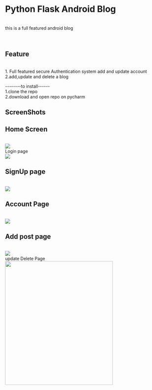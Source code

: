 <h1>Python Flask Android Blog</h2></br>
this is a full featured android blog</br>
</br>
</br>
<h2>Feature</h2></br>
1. Full featured secure Authentication system add and update account </br>
2.add,update and delete a blog</br>

--------to install------</br>
1.clone the repo</br>
2.download and open repo on  pycharm </br>
  
<h2>ScreenShots</h2>

<h2>Home Screen</h2></br><img src="../master/AndroidBlog/static/css/home.png?raw=true"/></br
      <h2>Login page</h2></br><img src="../master/AndroidBlog/static/css/login.png?raw=true" /></br>
     <h2>SignUp page</h2></br><img src="../master/AndroidBlog/static/css/signup.png?raw=true"  /></br>
  
   <h2>Account Page</h2></br><img src="../master/AndroidBlog/static/css/profile.png?raw=true"  /></br>
      <h2>Add post page</h2></br><img src="../master/AndroidBlog/static/css/add.png?raw=true"  /></br
      <h2>update Delete Page</h2></br><img src="../master/AndroidBlog/static/css/update_del.png?raw=true" width="350" height="400" />
  </br>
  



